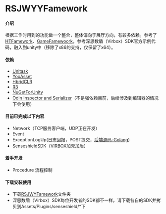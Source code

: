 # RSJWYYFamework

#### 介绍
根据工作时用到的功能做一个整合，整体偏向于展厅方向，有较多依赖。参考了[HTFamework](https://gitee.com/SaiTingHu/HTFramework)、[GameFamewoork](http://https://gitee.com/jiangyin/GameFramework)，参考深思数盾（Virbox）SDK官方示例代码，融入到unity中（移除了x86的支持，仅保留了x64）。

#### 依赖
- [Unitask](https://github.com/Cysharp/UniTask)
- [YooAsset](https://github.com/tuyoogame/YooAsset)
- [HbridCLR](https://github.com/focus-creative-games/hybridclr_unity)
- [R3](https://github.com/Cysharp/R3.git)
- [NuGetForUnity](https://github.com/GlitchEnzo/NuGetForUnity)
- [Odin Inspector and Serializer](https://assetstore.unity.com/packages/tools/utilities/odin-inspector-and-serializer-89041)（不是强依赖目前，后续涉及到编辑器的情况下会使用）

#### 目前已完成以下内容
- Network（TCP服务客户端，UDP正在开发）
- Event
- ExceptionLogUp(日志回报，POST提交，[后端源码-Golang](https://gitee.com/RSJWY/rsjwyyfamework/tree/master/RSJWYFameworkExceptionLogServer))
- SenseshieldSDK（[VIRBOX加壳加盾](https://lm.virbox.com/?keyword={baidu-Virbox}&bd_vid=10350612851266965818)）

#### 着手开发
- Procedure 流程控制


#### 下载安装使用
- 下载[RSJWYFamework](https://gitee.com/RSJWY/rsjwyfamework/tree/master/RSJWYFamework)文件夹
- 深思数盾（Virbox）SDK每位开发者的SDK都不一样，请下载各自的SDK并拷贝到Assets/Plugins/senseshield/*下

